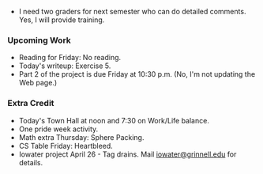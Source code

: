 * I need two graders for next semester who can do detailed comments.
  Yes, I will provide training.

### Upcoming Work

* Reading for Friday: No reading.  
* Today's writeup: Exercise 5.
* Part 2 of the project is due Friday at 10:30 p.m.  (No, I'm not updating
  the Web page.)

### Extra Credit

* Today's Town Hall at noon and 7:30 on Work/Life balance.
* One pride week activity.
* Math extra Thursday: Sphere Packing.
* CS Table Friday: Heartbleed.
* Iowater project April 26 - Tag drains.  Mail iowater@grinnell.edu for details.
